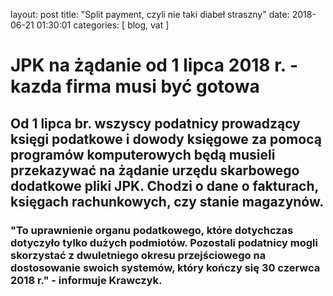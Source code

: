 layout: post
title: "Split payment, czyli nie taki diabeł straszny"
date: 2018-06-21 01:30:01
categories: [ blog, vat ]

# JPK na żądanie od 1 lipca 2018 r. - kazda firma musi być gotowa

## Od 1 lipca br. wszyscy podatnicy prowadzący księgi podatkowe i dowody księgowe za pomocą programów komputerowych będą musieli przekazywać na żądanie urzędu skarbowego dodatkowe pliki JPK. Chodzi o dane o fakturach, księgach rachunkowych, czy stanie magazynów.

### "To uprawnienie organu podatkowego, które dotychczas dotyczyło tylko dużych podmiotów. Pozostali podatnicy mogli skorzystać z dwuletniego okresu przejściowego na dostosowanie swoich systemów, który kończy się 30 czerwca 2018 r." - informuje Krawczyk.
